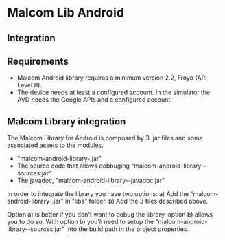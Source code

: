 Malcom Lib Android
==============

Integration
------------


Requirements
------------

- Malcom Android library requires a minimum version 2.2, Froyo (API Level 8).
- The device needs at least a configured account. In the simulator the AVD needs the Google APIs and a configured account.


Malcom Library integration
------------
The Malcom Library for Android is composed by 3 .jar files and some associated assets to the modules.
- "malcom-android-library-<version>.jar"
- The source code that allows debbuging "malcom-android-library-<version>-sources.jar"
- The javadoc, "malcom-android-library-<version>-javadoc.jar"

In order to integrate the library you have two options:
a) Add the "malcom-android-library-<version>.jar" in "libs" folder.
b) Add the 3 files described above.

Option a) is better if you don't want to debug the library, option b) allows you to do so. With option b) you'll need to setup the "malcom-android-library-<version>-sources.jar" into the build path in the project properties.




